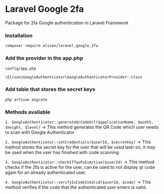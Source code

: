 # Laravel Google 2fa
Package for 2fa Google authentication in Laravel Framework

### Installation

`composer require elison/laravel_google_2fa`

### Add the provider in the app.php

`config/app.php`

`\Elison\GoogleAuthenticator\GoogleAuthenticatorProvider::class`

### Add table that stores the secret keys

`php artisan migrate`


### Methods available

`1. GoogleAuthenticator::generateQrCodeUrl($applicationName, $width, $height, $level)` -> This method generates the QR Code which user needs to scan with Google Authenticator

`2. GoogleAuthenticator::setCredentials($userId, $secretKey)` -> This method stores the secret key for the user that will be used later on, it may be used when the user has finished with code scanning

`3. GoogleAuthenticator::checkIfTwoFaIsActive($userId)` -> This method checks if the 2fa is active for the user, can be used to not display qr code again for an already authenticated user.

`4. GoogleAuthenticator::verifyIsCodeIsValid($userId, $code)` -> This method verifies if the code that the authenticated user enters is valid.
